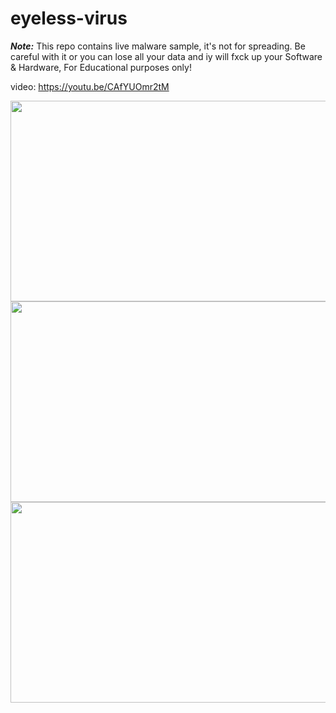 # eyeless-virus

***Note:***
This repo contains live malware sample, it's not for spreading. Be careful with it or you can lose all your data and iy will fxck up your Software & Hardware, For Educational purposes only!

video: https://youtu.be/CAfYUOmr2tM


<img src="https://i.imgur.com/3SfEPyS.png" height="321" width="650" >

<img src="https://i.imgur.com/LMLdCwS.png" height="321" width="650" >


<img src="https://i.imgur.com/ljXobNZ.png" height="321" width="650" >
